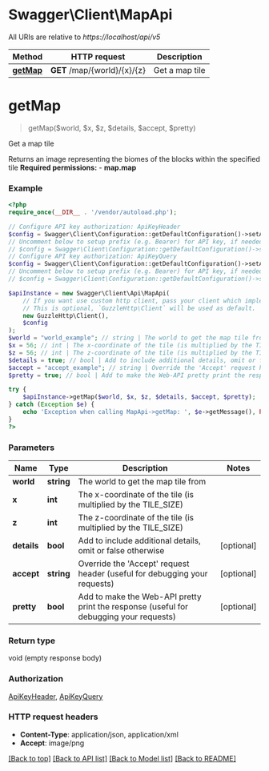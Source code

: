 # Swagger\Client\MapApi

All URIs are relative to *https://localhost/api/v5*

Method | HTTP request | Description
------------- | ------------- | -------------
[**getMap**](MapApi.md#getMap) | **GET** /map/{world}/{x}/{z} | Get a map tile


# **getMap**
> getMap($world, $x, $z, $details, $accept, $pretty)

Get a map tile

Returns an image representing the biomes of the blocks within the specified tile     **Required permissions:**    - **map.map**

### Example
```php
<?php
require_once(__DIR__ . '/vendor/autoload.php');

// Configure API key authorization: ApiKeyHeader
$config = Swagger\Client\Configuration::getDefaultConfiguration()->setApiKey('X-WebAPI-Key', 'YOUR_API_KEY');
// Uncomment below to setup prefix (e.g. Bearer) for API key, if needed
// $config = Swagger\Client\Configuration::getDefaultConfiguration()->setApiKeyPrefix('X-WebAPI-Key', 'Bearer');
// Configure API key authorization: ApiKeyQuery
$config = Swagger\Client\Configuration::getDefaultConfiguration()->setApiKey('key', 'YOUR_API_KEY');
// Uncomment below to setup prefix (e.g. Bearer) for API key, if needed
// $config = Swagger\Client\Configuration::getDefaultConfiguration()->setApiKeyPrefix('key', 'Bearer');

$apiInstance = new Swagger\Client\Api\MapApi(
    // If you want use custom http client, pass your client which implements `GuzzleHttp\ClientInterface`.
    // This is optional, `GuzzleHttp\Client` will be used as default.
    new GuzzleHttp\Client(),
    $config
);
$world = "world_example"; // string | The world to get the map tile from
$x = 56; // int | The x-coordinate of the tile (is multiplied by the TILE_SIZE)
$z = 56; // int | The z-coordinate of the tile (is multiplied by the TILE_SIZE)
$details = true; // bool | Add to include additional details, omit or false otherwise
$accept = "accept_example"; // string | Override the 'Accept' request header (useful for debugging your requests)
$pretty = true; // bool | Add to make the Web-API pretty print the response (useful for debugging your requests)

try {
    $apiInstance->getMap($world, $x, $z, $details, $accept, $pretty);
} catch (Exception $e) {
    echo 'Exception when calling MapApi->getMap: ', $e->getMessage(), PHP_EOL;
}
?>
```

### Parameters

Name | Type | Description  | Notes
------------- | ------------- | ------------- | -------------
 **world** | **string**| The world to get the map tile from |
 **x** | **int**| The x-coordinate of the tile (is multiplied by the TILE_SIZE) |
 **z** | **int**| The z-coordinate of the tile (is multiplied by the TILE_SIZE) |
 **details** | **bool**| Add to include additional details, omit or false otherwise | [optional]
 **accept** | **string**| Override the &#39;Accept&#39; request header (useful for debugging your requests) | [optional]
 **pretty** | **bool**| Add to make the Web-API pretty print the response (useful for debugging your requests) | [optional]

### Return type

void (empty response body)

### Authorization

[ApiKeyHeader](../../README.md#ApiKeyHeader), [ApiKeyQuery](../../README.md#ApiKeyQuery)

### HTTP request headers

 - **Content-Type**: application/json, application/xml
 - **Accept**: image/png

[[Back to top]](#) [[Back to API list]](../../README.md#documentation-for-api-endpoints) [[Back to Model list]](../../README.md#documentation-for-models) [[Back to README]](../../README.md)

